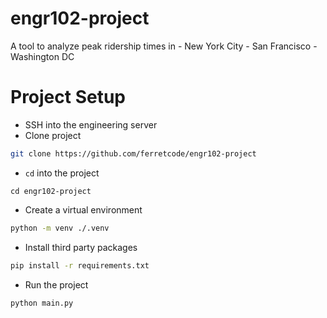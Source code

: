 # engr102-project

A tool to analyze peak ridership times in - New York City - San Francisco - Washington DC

# Project Setup

- SSH into the engineering server
- Clone project

```sh
git clone https://github.com/ferretcode/engr102-project
```

- `cd` into the project

```
cd engr102-project
```

- Create a virtual environment

```sh
python -m venv ./.venv
```

- Install third party packages

```sh
pip install -r requirements.txt
```

- Run the project

```sh
python main.py
```
